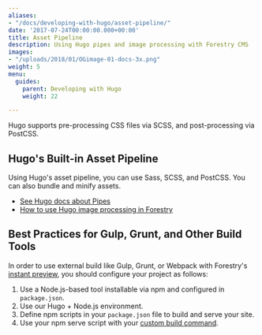 ```yaml
---
aliases:
- "/docs/developing-with-hugo/asset-pipeline/"
date: '2017-07-24T00:00:00.000+00:00'
title: Asset Pipeline
description: Using Hugo pipes and image processing with Forestry CMS
images:
- "/uploads/2018/01/OGimage-01-docs-3x.png"
weight: 5
menu:
  guides:
    parent: Developing with Hugo
    weight: 22

---
```

Hugo supports pre-processing CSS files via SCSS, and post-processing via PostCSS.

## Hugo's Built-in Asset Pipeline

Using Hugo's asset pipeline, you can use Sass, SCSS, and PostCSS. You can also bundle and minify assets.

- [See Hugo docs about Pipes](https://gohugo.io/hugo-pipes/introduction/)
- [How to use Hugo image processing in Forestry](/blog/how-to-use-hugo-s-image-processing-with-forestry/)

## Best Practices for Gulp, Grunt, and Other Build Tools

In order to use external build like Gulp, Grunt, or Webpack with Forestry's [instant preview][1], you should configure your project as follows:
 
1. Use a Node.js-based tool installable via npm and configured in `package.json`.
2. Use our Hugo + Node.js environment.
3. Define npm scripts in your `package.json` file to build and serve your site.
4. Use your npm serve script with your [custom build command](/docs/settings/build-commands/).

[1]: /docs/editing/previews